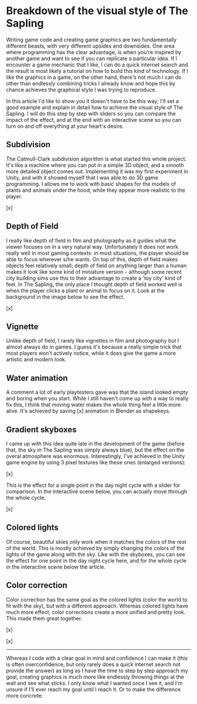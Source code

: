 Breakdown of the visual style of The Sapling
============================================

Writing game code and creating game graphics are two fundamentally different beasts, with very different upsides and downsides. One area where programming has the clear advantage, is when you're inspired by another game and want to see if you can replicate a particular idea. If I encounter a game mechanic that I like, I can do a quick internet search and the result is most likely a tutorial on how to build this kind of technology. If I like the graphics in a game, on the other hand, there's not much I can do other than endlessly combining tricks I already know and hope this by chance achieves the graphical style I was trying to reproduce.

In this article I'd like to show you it doesn't have to be this way; I'll set a good example and explain in detail how to achieve the visual style of The Sapling. I will do this step by step with sliders so you can compare the impact of the effect, and at the end with an interactive scene so you can turn on and off everything at your heart's desire.

Subdivision
-----------
The Catmull-Clark subdivision algorithm is what started this whole project. It's like a machine where you can put in a simple 3D object, and a smooth more detailed object comes out. Implementing it was my first experiment in Unity, and with it showed myself that I was able to do 3D game programming. I allows me to work with basic shapes for the models of plants and animals under the hood, while they appear more realistic to the player.

[x]

Depth of Field
--------------
I really like depth of field in film and photography as it guides what the viewer focuses on in a very natural way. Unfortunately it does not work really well in most gaming contexts: in most situations, the player should be able to focus wherever s/he wants. On top of this, depth of field makes objects feel relatively small; depth of field on anything larger than a human makes it look like some kind of miniature version - although some recent city building sims use this to their advantage to create a 'toy city' kind of feel. In The Sapling, the only place I thought depth of field worked well is when the player clicks a plant or animal to focus on it. Look at the background in the image below to see the effect.

[x]

Vignette
--------
Unlike depth of field, I rarely like vignettes in film and photography but I almost always do in games. I guess it's because a really simple trick that most players won't actively notice, while it does give the game a more artistic and modern look.

Water animation
---------------
A comment a lot of early playtesters gave was that the island looked empty and boring when you start. While I still haven't come up with a way to really fix this, I think that moving water makes the whole thing feel a little more alive. It's achieved by saving [x] animation in Blender as shapekeys.

Gradient skyboxes
-----------------
I came up with this idea quite late in the development of the game (before that, the sky in The Sapling was simply always blue), but the effect on the overal atmosphere was enormous. Interestingly, I've achieved in the Unity game engine by using 3 pixel textures like these ones (enlarged versions):

[x]

This is the effect for a single point in the day night cycle with a slider for comparison. In the interactive scene below, you can actually move through the whole cycle.

[x]

Colored lights
--------------
Of course, beautiful skies only work when it matches the colors of the rest of the world. This is mostly achieved by simply changing the colors of the lights of the game along with the sky. Like with the skyboxes, you can see the effect for one point in the day night cycle here, and for the whole cycle in the interactive scene below the article.

Color correction
----------------
Color correction has the same goal as the colored lights (color the world to fit with the sky), but with a different approach. Whereas colored lights have much more effect, color corrections create a more unified and pretty look. This made them great together.

[x]

[x]


---

Whereas I code with a clear goal in mind and confidence I can make it (this is often overconfidence, but only rarely does a quick internet search not provide the answer) as long as I have the time to step by step approach my goal, creating graphics is much more like endlessly throwing things at the wall and see what sticks. I only know what I wanted once I see it, and I'm unsure if I'll ever reach my goal until I reach it. Or to make the difference more concrete: 